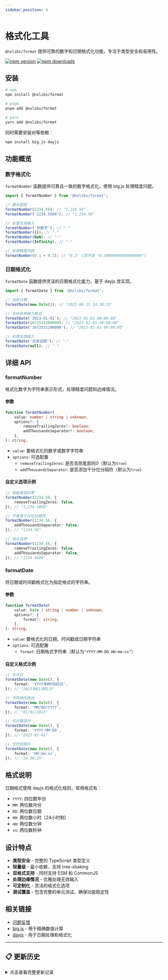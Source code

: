```yaml
---
sidebar_position: 4
---
```


# 格式化工具

`@nxlibs/format` 提供可靠的数字和日期格式化功能，专注于类型安全和易用性。

[![npm version](https://img.shields.io/npm/v/@nxlibs/format)](https://www.npmjs.com/package/@nxlibs/format)
[![npm downloads](https://img.shields.io/npm/dm/@nxlibs/format)](https://www.npmjs.com/package/@nxlibs/format)

## 安装

```bash
# npm
npm install @nxlibs/format

# pnpm
pnpm add @nxlibs/format

# yarn
yarn add @nxlibs/format
```

同时需要安装对等依赖：

```bash
npm install big.js dayjs
```

## 功能概览

### 数字格式化

`formatNumber` 函数提供可靠且一致的数字格式化，使用 big.js 处理精度问题。

```ts
import { formatNumber } from '@nxlibs/format';

// 基本使用
formatNumber(1234.56); // "1,234.56"
formatNumber('1234.5600'); // "1,234.56"

// 处理无效输入
formatNumber('非数字'); // "-"
formatNumber({}); // "-"
formatNumber(NaN); // "-"
formatNumber(Infinity); // "-"

// 处理精度问题
formatNumber(0.1 + 0.2); // "0.3" (而不是 "0.30000000000000004")
```

### 日期格式化

`formatDate` 函数提供灵活的日期格式化能力，基于 dayjs 库实现。

```ts
import { formatDate } from '@nxlibs/format';

// 当前日期
formatDate(new Date()); // "2023-06-15 14:30:25"

// 支持多种输入格式
formatDate('2023-01-01'); // "2023-01-01 00:00:00"
formatDate(1672531200000); // "2023-01-01 00:00:00"
formatDate('1672531200000'); // "2023-01-01 00:00:00"

// 处理无效输入
formatDate('无效日期'); // "-"
formatDate(null); // "-"
```

## 详细 API

### formatNumber

格式化数字为字符串表示形式，处理精度问题和边缘情况。

#### 参数

```ts
function formatNumber(
	value: number | string | unknown,
	options?: {
		removeTrailingZeros?: boolean;
		addThousandsSeparator?: boolean;
	},
): string;
```

- `value`: 要格式化的数字或数字字符串
- `options`: 可选配置
    - `removeTrailingZeros`: 是否去除尾部的0（默认为`true`）
    - `addThousandsSeparator`: 是否添加千分位分隔符（默认为`true`）

#### 自定义选项示例

```ts
// 保留尾部的零
formatNumber(1234.56, {
	removeTrailingZeros: false,
}); // "1,234.5600"

// 不使用千分位分隔符
formatNumber(1234.56, {
	addThousandsSeparator: false,
}); // "1234.56"

// 组合选项
formatNumber(1234.56, {
	removeTrailingZeros: false,
	addThousandsSeparator: false,
}); // "1234.5600"
```

### formatDate

将日期或时间戳格式化为指定格式的字符串。

#### 参数

```ts
function formatDate(
	value: Date | string | number | unknown,
	options?: {
		format?: string;
	},
): string;
```

- `value`: 要格式化的日期、时间戳或日期字符串
- `options`: 可选配置
    - `format`: 日期格式字符串（默认为`"YYYY-MM-DD HH:mm:ss"`）

#### 自定义格式示例

```ts
// 年月日
formatDate(new Date(), {
	format: 'YYYY年MM月DD日',
}); // "2023年01月01日"

// 不同地区格式
formatDate(new Date(), {
	format: 'MM/DD/YYYY',
}); // "01/01/2023"

// 仅日期部分
formatDate(new Date(), {
	format: 'YYYY-MM-DD',
}); // "2023-01-01"

// 仅时间部分
formatDate(new Date(), {
	format: 'HH:mm:ss',
}); // "14:30:25"
```

## 格式说明

日期格式使用 dayjs 的格式化规则，常用格式有：

- `YYYY`: 四位数年份
- `MM`: 两位数月份
- `DD`: 两位数日期
- `HH`: 两位数小时（24小时制）
- `mm`: 两位数分钟
- `ss`: 两位数秒钟

## 设计特点

- **类型安全** - 完整的 TypeScript 类型定义
- **轻量级** - 最小依赖，支持 tree-shaking
- **双格式支持** - 同时支持 ESM 和 CommonJS
- **处理边缘情况** - 优雅处理无效输入
- **可定制化** - 灵活的格式化选项
- **测试覆盖** - 包含完整的单元测试，确保功能稳定性

## 相关链接

- [问题反馈](https://github.com/NexaraGroup/nx-libs/issues)
- [big.js](https://github.com/MikeMcl/big.js/) - 用于精确数值计算
- [dayjs](https://day.js.org/) - 用于日期处理和格式化

---

## 📋 更新历史

<details>
<summary>点击查看完整更新记录</summary>

### 1.0.1 (2024)

**Patch Changes**

- ✅ **测试覆盖率提升** - 新增 `formatDate` 和 `formatNumber` 函数的完整单元测试
- 🔧 **实现逻辑优化** - 调整部分实现逻辑，提升性能和可靠性  
- 📝 **ESLint 适配** - 适配 workspace 下的 ESLint 分组配置，提升代码质量

### 1.0.0 (2024)

**Major Changes**

- 🎉 **首次发布** - 初始版本发布
- 🔢 **数字格式化** - 支持千分位分隔符、精度处理
- 📅 **日期格式化** - 灵活的日期格式化选项
- 🛡️ **类型安全** - 完整的 TypeScript 类型定义
- 📦 **双格式支持** - 同时支持 ESM 和 CommonJS

</details>
